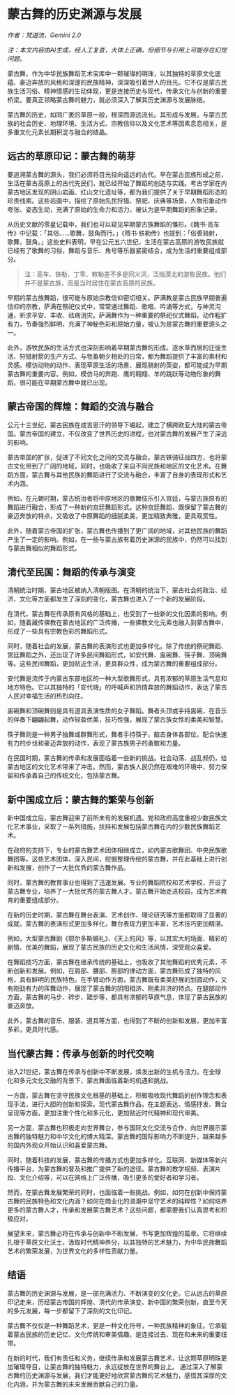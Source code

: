 # 蒙古舞的历史渊源与发展

*作者：梵道流，Gemini 2.0*

*注：本文内容由AI生成，经人工复查，大体上正确，但细节与引用上可能存在幻觉问题。*

蒙古舞，作为中华民族舞蹈艺术宝库中一颗璀璨的明珠，以其独特的草原文化底蕴、豪迈奔放的风格和深邃的民族精神，深深吸引着世人的目光。它不仅是蒙古民族生活习俗、精神情感的生动体现，更是连接历史与现代，传承文化与创新的重要桥梁。要真正领略蒙古舞的魅力，就必须深入了解其历史渊源与发展脉络。

蒙古舞的历史，如同广袤的草原一般，根深而源远流长。其形成与发展，与蒙古民族的社会历史、地理环境、生活方式、宗教信仰以及文化艺术等因素息息相关，是多重文化元素长期积淀与融合的结晶。

## 远古的草原印记：蒙古舞的萌芽

要追溯蒙古舞的源头，我们必须将目光投向遥远的古代。早在蒙古民族形成之前，生活在蒙古高原上的古代先民们，就已经开始了舞蹈的创造与实践。考古学家在内蒙古地区发现的阴山岩画、红山文化遗址等，都为我们提供了关于早期舞蹈形态的珍贵线索。这些岩画中，描绘了原始先民狩猎、祭祀、庆典等场景，人物形象动作夸张、姿态生动，充满了原始的生命力和活力，被认为是早期舞蹈的形象记录。

从历史文献的零星记载中，我们也可以窥见早期蒙古族舞蹈的雏形。《魏书·高车传》中记载：「其俗……歌舞，鼓角而行。」《隋书·铁勒传》也提到：「俗善骑射，歌舞，鼓角。」这些史料表明，早在公元五六世纪，生活在蒙古高原的游牧民族就已经有了歌舞的习俗，舞蹈与音乐、角号等乐器紧密结合，成为生活的重要组成部分。

> 注：高车、铁勒、丁零、敕勒差不多是同义词，泛指漠北的游牧民族。他们并不是蒙古族，而是当时居住在蒙古高原的民族。

早期的蒙古族舞蹈，很可能与原始宗教信仰密切相关。萨满教是蒙古民族早期普遍信仰的宗教，萨满在祭祀仪式中，常常通过舞蹈、歌唱、吟诵等方式，与神灵沟通，祈求平安、丰收、祛病消灾。萨满舞作为一种重要的祭祀仪式舞蹈，动作粗犷有力，节奏强烈鲜明，充满了神秘色彩和原始力量，被认为是蒙古舞的重要源头之一。

此外，游牧民族的生活方式也深刻影响着早期蒙古舞的形成。逐水草而居的迁徙生活、狩猎射箭的生产方式、与牲畜朝夕相处的日常，都为舞蹈提供了丰富的素材和灵感。模仿动物的动作、表现草原生活的场景、展现骑射的英姿，都可能成为早期蒙古舞的重要内容。例如，模仿马的奔跑、鹰的翱翔、羊的跳跃等动物形象的舞蹈，很可能在早期蒙古舞中就已出现。

## 蒙古帝国的辉煌：舞蹈的交流与融合

公元十三世纪，蒙古民族在成吉思汗的领导下崛起，建立了横跨欧亚大陆的蒙古帝国。蒙古帝国的建立，不仅改变了世界历史的进程，也对蒙古舞的发展产生了深远的影响。

蒙古帝国的扩张，促进了不同文化之间的交流与融合。蒙古铁骑征战四方，也将蒙古文化带到了广阔的地域，同时，也吸收了来自不同民族和地区的文化艺术。在舞蹈方面，蒙古舞与其他民族的舞蹈进行了交流与融合，丰富了自身的表现形式和艺术内涵。

例如，在元朝时期，蒙古统治者将中原地区的歌舞伎乐引入宫廷，与蒙古族原有的舞蹈进行融合，形成了一种新的宫廷舞蹈形式。这种宫廷舞蹈，既保留了蒙古舞的豪迈奔放的特点，又吸收了中原舞蹈的细腻柔美，更加精致典雅，更具观赏性。

此外，随着蒙古帝国的扩张，蒙古舞也传播到了更广阔的地域，对其他民族的舞蹈产生了一定的影响。例如，在一些与蒙古族有着历史渊源的民族中，仍然可以找到与蒙古舞相似的舞蹈形式。

## 清代至民国：舞蹈的传承与演变

清朝统治时期，蒙古地区被纳入清朝版图。在清朝的统治下，蒙古社会的政治、经济、文化等方面都发生了深刻的变化，蒙古舞也进入了一个新的发展阶段。

在清代，蒙古舞在传承原有风格的基础上，也受到了一些新的文化因素的影响。例如，随着藏传佛教在蒙古地区的广泛传播，一些佛教文化元素也融入到蒙古舞中，形成了一些具有宗教色彩的舞蹈形式。

同时，随着社会的发展，蒙古舞的表演形式也更加多样化。除了传统的祭祀舞蹈、宫廷舞蹈之外，还出现了许多民间舞蹈形式，如安代舞、盅碗舞、筷子舞、顶碗舞等。这些民间舞蹈，更加贴近生活，更具群众性，成为蒙古舞的重要组成部分。

安代舞是流传于内蒙古东部地区的一种大型歌舞形式，具有浓郁的草原生活气息和地方特色。它以其独特的「安代嗨」的呼喊声和热情奔放的舞蹈动作，表达了蒙古人民对幸福生活的热烈向往。

盅碗舞和顶碗舞则是具有道具表演性质的女子舞蹈。舞者头顶或手持盅碗，在音乐的伴奏下翩翩起舞，动作轻盈优美，技巧性强，展现了蒙古族女性的柔美和智慧。

筷子舞则是一种男子独舞或群舞形式，舞者手持筷子，敲击身体各部位，配合快速有力的步伐和豪迈奔放的动作，表现了蒙古族男子的勇敢和力量。

在民国时期，蒙古舞的传承和发展面临着一些新的挑战。社会动荡、战乱频仍，给蒙古地区的文化艺术带来了冲击。然而，蒙古族人民仍然在艰难的环境中，努力保留和传承着自己的传统文化，包括蒙古舞。

## 新中国成立后：蒙古舞的繁荣与创新

新中国成立后，蒙古舞迎来了前所未有的发展机遇。党和政府高度重视少数民族文化艺术事业，采取了一系列措施，扶持和发展包括蒙古舞在内的少数民族舞蹈艺术。

在政府的支持下，专业的蒙古舞艺术团体相继成立，如内蒙古歌舞团、中央民族歌舞团等。这些艺术团体，深入民间，挖掘整理传统的蒙古舞，并在此基础上进行创新和发展，创作了一大批优秀的蒙古舞作品。

同时，蒙古舞的教育事业也得到了迅速发展。专业的舞蹈院校和艺术学校，开设了蒙古舞专业，培养了一大批优秀的蒙古舞人才。蒙古舞开始走进校园，成为艺术教育的重要组成部分。

在新的历史时期，蒙古舞在舞台表演、艺术创作、理论研究等方面都取得了显著的成就。蒙古舞的表演形式更加多样化，舞台表现力更加丰富，艺术技巧更加精湛。

例如，大型蒙古舞剧《鄂尔多斯婚礼》、《天上的风》等，以其宏大的场面、精彩的剧情、优美的舞蹈，展现了蒙古民族的历史文化和生活风情，深受观众喜爱。

在舞蹈技巧方面，蒙古舞在继承传统的基础上，也吸收了其他舞蹈的优秀元素，不断创新和发展。例如，在肩部、腰部、胯部的律动方面，蒙古舞形成了独特的风格，具有鲜明的民族特色。在手臂动作方面，蒙古舞既有柔美舒展的划圆动作，又有刚劲有力的挥舞动作，展现了蒙古舞的阴阳相济、刚柔并济的特点。在腿部动作方面，蒙古舞的马步、碎步、蹉步等，都具有浓郁的草原气息，体现了蒙古民族的豪迈奔放。

此外，蒙古舞的音乐、服装、道具等方面，也得到了不断的创新和发展，更加丰富多彩，更具时代感。

## 当代蒙古舞：传承与创新的时代交响

进入21世纪，蒙古舞在传承与创新中不断发展，焕发出新的生机与活力。在全球化和多元文化交融的背景下，蒙古舞面临着新的机遇和挑战。

一方面，蒙古舞在坚守民族文化根基的基础上，积极吸收现代舞蹈的创作理念和表现手法，进行大胆的创新和探索。现代蒙古舞作品，在主题表达、情感抒发、舞台呈现等方面，更加注重个性化和多元化，更加贴近时代精神和现代审美。

另一方面，蒙古舞也积极走向世界舞台，参与国际文化交流与合作，向世界展示蒙古舞的独特魅力和中华文化的博大精深。蒙古舞的国际影响力不断提升，越来越多的国内外观众开始认识和喜爱蒙古舞。

同时，随着科技的发展，蒙古舞的传播方式也更加多样化。互联网、新媒体等新兴传播平台，为蒙古舞的普及和推广提供了新的途径。蒙古舞的教学视频、表演片段、文化介绍等，可以在网络上广泛传播，吸引更多的爱好者和学习者。

然而，在蒙古舞发展繁荣的同时，也面临着一些挑战。例如，如何在创新中保持蒙古舞的民族特色和文化内涵？如何在商业化的浪潮中坚守艺术的纯粹性？如何培养更多的蒙古舞人才，传承和发展蒙古舞艺术？这些问题，都需要我们认真思考和积极应对。

展望未来，蒙古舞必将在传承与创新中不断发展，书写更加辉煌的篇章。它将继续扎根于草原文化沃土，汲取时代精神养分，以其独特的艺术魅力，为中华民族舞蹈艺术的繁荣发展，为世界文化的多样性贡献力量。

## 结语

蒙古舞的历史渊源与发展，是一部充满活力、不断演变的文化史。它从远古的草原印记走来，历经蒙古帝国的辉煌、清代的传承演变、新中国的繁荣创新，直至今天的多元发展，每一步都留下了深刻的文化印记。

蒙古舞不仅仅是一种舞蹈艺术，更是一种文化符号，一种民族精神的象征。它承载着蒙古民族的历史记忆、文化传统和审美情趣，是连接过去、现在和未来的重要纽带。

在新的时代，我们有责任和义务，继续传承和发展蒙古舞艺术，让这颗草原明珠更加璀璨夺目，让蒙古舞的独特魅力，永远绽放在世界的舞台上。 通过深入了解蒙古舞的历史渊源与发展，我们才能更好地欣赏蒙古舞的艺术魅力，感悟其深厚的文化内涵，并为蒙古舞的未来发展贡献自己的力量。